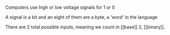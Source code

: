 Computers use high or low voltage signals for 1 or 0

A signal is a bit and an eight of them are a byte, a 'word' in the language

There are 2 total possible inputs, meaning we count in [[base]] 2, [[binary]].
